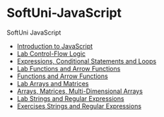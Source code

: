 # SoftUni-JavaScript
SoftUni JavaScript 

* [Introduction to JavaScript] 
* [Lab Control-Flow Logic]
* [Expressions, Conditional Statements and Loops]
* [Lab Functions and Arrow Functions]
* [Functions and Arrow Functions]
* [Lab Arrays and Matrices]
* [Arrays, Matrices, Multi-Dimensional Arrays]
* [Lab Strings and Regular Expressions]
* [Exercises Strings and Regular Expressions]



[Introduction to JavaScript]: <https://github.com/MilenKunchev/JavaScript-SoftUni/tree/master/Introduction%20to%20JavaScript>
[Lab Control-Flow Logic]:<https://github.com/MilenKunchev/JavaScript-SoftUni/tree/master/Lab%20Control-Flow%20Logic>
[Expressions, Conditional Statements and Loops]:<https://github.com/MilenKunchev/JavaScript-SoftUni/tree/master/Expressions%2C%20Conditional%20Statements%20and%20Loops>
[Lab Functions and Arrow Functions]: <https://github.com/MilenKunchev/JavaScript-SoftUni/tree/master/Lab%20Functions%20and%20Arrow%20Functions>
[Functions and Arrow Functions]: <https://github.com/MilenKunchev/JavaScript-SoftUni/tree/master/Functions%20and%20Arrow%20Functions>
[Lab Arrays and Matrices]:<https://github.com/MilenKunchev/JavaScript-SoftUni/tree/master/Lab%20Arrays%20and%20Matrices>
[Arrays, Matrices, Multi-Dimensional Arrays]:<https://github.com/MilenKunchev/JavaScript-SoftUni/tree/master/Lab%20Arrays%20and%20Matrices>
[Lab Strings and Regular Expressions]:<https://github.com/MilenKunchev/JavaScript-SoftUni/tree/master/Lab%20Strings%20and%20Regular%20Expressions>
[Exercises Strings and Regular Expressions]:<https://github.com/MilenKunchev/JavaScript-SoftUni/tree/master/Exercises%20Strings%20and%20Regular%20Expressions>
